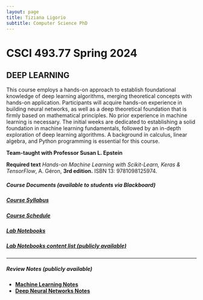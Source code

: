 ```yaml
---
layout: page
title: Tiziana Ligorio
subtitle: Computer Science PhD
---
```


 <meta name="Tiziana Ligorio" content= "Tiziana Ligorio course webpage" >

# CSCI 493.77 Spring 2024

## DEEP LEARNING



This course employs a hands-on approach to establish foundational knowledge of deep learning algorithms, merging theoretical concepts with hands-on application. Participants will acquire hands-on experience in building neural networks, as well as a deep theoretical foundation that is firmly based on mathematical principles. No prior experience in machine learning is necessary. The initial weeks are dedicated to establishing a solid foundation in machine learning fundamentals, followed by an in-depth exploration of deep learning algorithms. A background in calculus, linear algebra, and Python programming is essential for this course.

**Team-taught with Professor Susan L. Epstein**



**Required text**
*Hands-on Machine Learning with Scikit-Learn, Keras & TensorFlow*, A. Géron, **3rd edition.** ISBN 13: 9781098125974.



##### Course Documents (available to students via Blackboard)

##### 	[Course Syllabus](https://bbhosted.cuny.edu/webapps/blackboard/content/listContentEditable.jsp?content_id=_80981672_1&course_id=_2350272_1&mode=reset)

##### 	[Course Schedule](https://bbhosted.cuny.edu/webapps/blackboard/content/listContentEditable.jsp?content_id=_80981672_1&course_id=_2350272_1&mode=reset)

##### 	[Lab Notebooks](https://bbhosted.cuny.edu/webapps/blackboard/content/listContentEditable.jsp?content_id=_82176917_1&course_id=_2350272_1) 

##### [Lab Notebooks content list (publicly available)](https://open-ground-a37.notion.site/Lab-Contents-316b0d838e944ba380fbc64a8bdbadc4?pvs=4) 

___

##### **Review Notes** (publicly available)

-   [**Machine Learning Notes**](https://open-ground-a37.notion.site/Machine-Learning-Notes-15e36db5afd6414b917405ae7d218efd?pvs=4)
- [**Deep Neural Networks Notes**](https://open-ground-a37.notion.site/Deep-Neural-Networks-Notes-02845faeed724f119b9f189d66f703e7?pvs=4)







